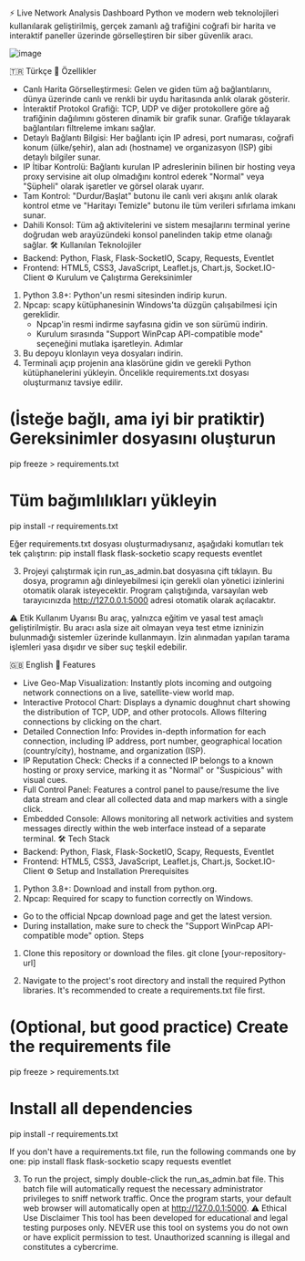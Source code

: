 ⚡ Live Network Analysis Dashboard
Python ve modern web teknolojileri kullanılarak geliştirilmiş, gerçek zamanlı ağ trafiğini coğrafi bir harita ve interaktif paneller üzerinde görselleştiren bir siber güvenlik aracı.

![image](https://github.com/user-attachments/assets/ba7cae06-1df7-4223-a738-59b92de41171)

🇹🇷 Türkçe
🚀 Özellikler
* Canlı Harita Görselleştirmesi: Gelen ve giden tüm ağ bağlantılarını, dünya üzerinde canlı ve renkli bir uydu haritasında anlık olarak gösterir.
* İnteraktif Protokol Grafiği: TCP, UDP ve diğer protokollere göre ağ trafiğinin dağılımını gösteren dinamik bir grafik sunar. Grafiğe tıklayarak bağlantıları filtreleme imkanı sağlar.
* Detaylı Bağlantı Bilgisi: Her bağlantı için IP adresi, port numarası, coğrafi konum (ülke/şehir), alan adı (hostname) ve organizasyon (ISP) gibi detaylı bilgiler sunar.
* IP İtibar Kontrolü: Bağlantı kurulan IP adreslerinin bilinen bir hosting veya proxy servisine ait olup olmadığını kontrol ederek "Normal" veya "Şüpheli" olarak işaretler ve görsel olarak uyarır.
* Tam Kontrol: "Durdur/Başlat" butonu ile canlı veri akışını anlık olarak kontrol etme ve "Haritayı Temizle" butonu ile tüm verileri sıfırlama imkanı sunar.
* Dahili Konsol: Tüm ağ aktivitelerini ve sistem mesajlarını terminal yerine doğrudan web arayüzündeki konsol panelinden takip etme olanağı sağlar.
🛠️ Kullanılan Teknolojiler
* Backend: Python, Flask, Flask-SocketIO, Scapy, Requests, Eventlet
* Frontend: HTML5, CSS3, JavaScript, Leaflet.js, Chart.js, Socket.IO-Client
⚙️ Kurulum ve Çalıştırma
Gereksinimler
1. Python 3.8+: Python'un resmi sitesinden indirip kurun.
2. Npcap: scapy kütüphanesinin Windows'ta düzgün çalışabilmesi için gereklidir.
   * Npcap'in resmi indirme sayfasına gidin ve son sürümü indirin.
   * Kurulum sırasında "Support WinPcap API-compatible mode" seçeneğini mutlaka işaretleyin.
Adımlar
1. Bu depoyu klonlayın veya dosyaları indirin.
2. Terminali açıp projenin ana klasörüne gidin ve gerekli Python kütüphanelerini yükleyin. Öncelikle requirements.txt dosyası oluşturmanız tavsiye edilir.
# (İsteğe bağlı, ama iyi bir pratiktir) Gereksinimler dosyasını oluşturun
pip freeze > requirements.txt

# Tüm bağımlılıkları yükleyin
pip install -r requirements.txt

Eğer requirements.txt dosyası oluşturmadıysanız, aşağıdaki komutları tek tek çalıştırın:
pip install flask flask-socketio scapy requests eventlet

3. Projeyi çalıştırmak için run_as_admin.bat dosyasına çift tıklayın. Bu dosya, programın ağı dinleyebilmesi için gerekli olan yönetici izinlerini otomatik olarak isteyecektir.
Program çalıştığında, varsayılan web tarayıcınızda http://127.0.0.1:5000 adresi otomatik olarak açılacaktır.


⚠️ Etik Kullanım Uyarısı
Bu araç, yalnızca eğitim ve yasal test amaçlı geliştirilmiştir. Bu aracı asla size ait olmayan veya test etme izninizin bulunmadığı sistemler üzerinde kullanmayın. İzin alınmadan yapılan tarama işlemleri yasa dışıdır ve siber suç teşkil edebilir.


🇬🇧 English
🚀 Features
   * Live Geo-Map Visualization: Instantly plots incoming and outgoing network connections on a live, satellite-view world map.
   * Interactive Protocol Chart: Displays a dynamic doughnut chart showing the distribution of TCP, UDP, and other protocols. Allows filtering connections by clicking on the chart.
   * Detailed Connection Info: Provides in-depth information for each connection, including IP address, port number, geographical location (country/city), hostname, and organization (ISP).
   * IP Reputation Check: Checks if a connected IP belongs to a known hosting or proxy service, marking it as "Normal" or "Suspicious" with visual cues.
   * Full Control Panel: Features a control panel to pause/resume the live data stream and clear all collected data and map markers with a single click.
   * Embedded Console: Allows monitoring all network activities and system messages directly within the web interface instead of a separate terminal.
🛠️ Tech Stack
   * Backend: Python, Flask, Flask-SocketIO, Scapy, Requests, Eventlet
   * Frontend: HTML5, CSS3, JavaScript, Leaflet.js, Chart.js, Socket.IO-Client
⚙️ Setup and Installation
Prerequisites
   1. Python 3.8+: Download and install from python.org.
   2. Npcap: Required for scapy to function correctly on Windows.
   * Go to the official Npcap download page and get the latest version.
   * During installation, make sure to check the "Support WinPcap API-compatible mode" option.
Steps
   1. Clone this repository or download the files.
git clone [your-repository-url]

   2. Navigate to the project's root directory and install the required Python libraries. It's recommended to create a requirements.txt file first.
# (Optional, but good practice) Create the requirements file
pip freeze > requirements.txt

# Install all dependencies
pip install -r requirements.txt

If you don't have a requirements.txt file, run the following commands one by one:
pip install flask flask-socketio scapy requests eventlet

   3. To run the project, simply double-click the run_as_admin.bat file. This batch file will automatically request the necessary administrator privileges to sniff network traffic.
Once the program starts, your default web browser will automatically open at http://127.0.0.1:5000.
⚠️ Ethical Use Disclaimer
This tool has been developed for educational and legal testing purposes only. NEVER use this tool on systems you do not own or have explicit permission to test. Unauthorized scanning is illegal and constitutes a cybercrime.
